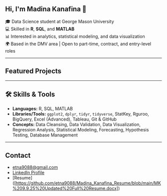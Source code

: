 ## Hi, I'm Madina Kanafina 👋


🎓 Data Science student at George Mason University  
💻 Skilled in **R**, **SQL**, and **MATLAB**  
📊 Interested in analytics, statistical modeling, and data visualization  
🌍 Based in the DMV area | Open to part-time, contract, and entry-level roles


---
## Featured Projects



---


## 🛠 Skills & Tools

- **Languages:** R, SQL, MATLAB  
- **Libraries/Tools:** `ggplot2`, `dplyr`, `tidyr`, `tidyverse`, StatKey, Rguroo, BigQuery, Excel (Advanced), Tableau, Git & GitHub
- **Concepts:** Data Cleansing, Data Validation, Data Visualization, Regression Analysis, Statistical Modeling, Forecasting, Hypothesis Testing, Database Management

---

## Contact
* [etna9088@gmail.com](mailto:etna9088@gmail.com)
* [LinkedIn Profile](https://www.linkedin.com/in/etna907)
* [Resume] ([https://github.com/etna9088/Madina_Kanafina_Resume/blob/main/MK%209.9.25%20Updated%20Full%20Resume.docx])

